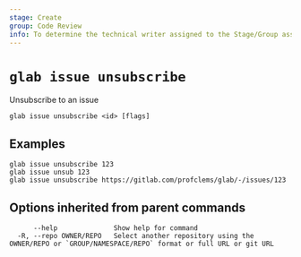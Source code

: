 ```yaml
---
stage: Create
group: Code Review
info: To determine the technical writer assigned to the Stage/Group associated with this page, see https://about.gitlab.com/handbook/product/ux/technical-writing/#assignments
---
```


<!--
This documentation is auto generated by a script.
Please do not edit this file directly, check cmd/gen-docs/docs.go.
-->

# `glab issue unsubscribe`

Unsubscribe to an issue

```plaintext
glab issue unsubscribe <id> [flags]
```

## Examples

```plaintext
glab issue unsubscribe 123
glab issue unsub 123
glab issue unsubscribe https://gitlab.com/profclems/glab/-/issues/123

```

## Options inherited from parent commands

```plaintext
      --help              Show help for command
  -R, --repo OWNER/REPO   Select another repository using the OWNER/REPO or `GROUP/NAMESPACE/REPO` format or full URL or git URL
```

